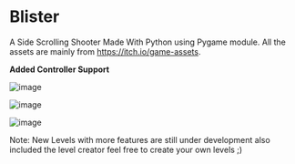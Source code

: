 # Blister 

A Side Scrolling Shooter Made With Python using Pygame module.
All the assets are mainly from https://itch.io/game-assets.


**Added Controller Support**


![image](https://user-images.githubusercontent.com/82267672/177063617-1a6790fc-1800-4e50-803b-d09075aa18f8.png)



![image](https://user-images.githubusercontent.com/82267672/177063621-0083f33c-34a5-484b-8e3b-d614825ff927.png)



![image](https://user-images.githubusercontent.com/82267672/177063605-5e63c193-37e4-4020-853b-5046d42927ed.png)


Note: New Levels with more features are still under development also included the level creator feel free to create your own levels ;) 
